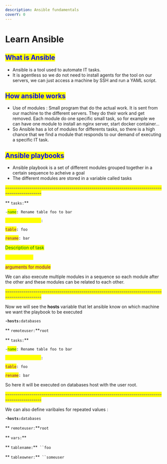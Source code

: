 ```yaml
---
description: Ansible fundamentals
coverY: 0
---
```


# Learn Ansible

## <mark style="color:blue;">What is Ansible</mark>

* Ansible is a tool used to automate IT tasks.
* It is agentless so we do not need to install agents for the tool on our servers, we can just access a machine by SSH and run a YAML script.&#x20;

## <mark style="color:blue;">How ansible works</mark>

* Use of modules : Small program that do the actual work. It is sent from our machine to the different servers. They do their work and get removed. Each module do one specific small task, so for example we can have one module to install an nginx server, start docker container...
* So Ansible has a lot of modules for differents tasks, so there is a high chance that we find a module that responds to our demand of executing a specific IT task.

## <mark style="color:blue;">Ansible playbooks</mark>

* Ansible playbook is a set of different modules grouped together in a certain sequence to acheive a goal
* The different modules are stored in a variable called tasks &#x20;

&#x20;<mark style="color:blue;">------------------------------------------------------------------------------------------------</mark>

&#x20; **  `tasks:`**

&#x20;    `-`<mark style="color:green;">`name`</mark>`: Rename table foo to bar`

&#x20;        <mark style="color:yellow;">`postgresql_table`</mark>`:`

&#x20;            <mark style="color:purple;">`table`</mark>`: foo`

&#x20;            <mark style="color:purple;">`rename`</mark>`: bar`

<mark style="color:green;"></mark>

<mark style="color:green;">Description of task</mark>

<mark style="color:yellow;">module name</mark>

<mark style="color:purple;">arguments for module</mark>



We can also execute multiple modules in a sequence so each module after the other and these modules can be related to each other.

&#x20;<mark style="color:blue;">------------------------------------------------------------------------------------------------</mark>&#x20;

Now we will see the **hosts** variable  that let ansible know on which machine we want the playbook to be executed



**`-hosts:`**`databases`

&#x20; **  `remoteuser:`**`root`&#x20;

&#x20; **  `tasks:`**

&#x20;    `-`<mark style="color:green;">`name`</mark>`: Rename table foo to bar`

&#x20;        <mark style="color:yellow;">`postgresql_table`</mark>`:`

&#x20;            <mark style="color:purple;">`table`</mark>`: foo`

&#x20;            <mark style="color:purple;">`rename`</mark>`: bar`

&#x20;

So here it will be executed on databases host with the user root.

&#x20;<mark style="color:blue;">------------------------------------------------------------------------------------------------</mark>

We can also define varibales for repeated values :&#x20;

**`-hosts:`**`databases`

&#x20; **  `remoteuser:`**`root`&#x20;

&#x20; **  `vars:`**

&#x20;       **        `tablename:`**` ``foo`

&#x20;       **        `tableowner:`**` ``someuser`
